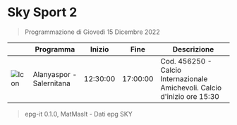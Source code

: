 # Sky Sport 2
> Programmazione di Giovedì 15 Dicembre 2022

||Programma|Inizio|Fine|Descrizione|
|---|---|---|---|---|
|![Icon](https://guidatv.sky.it/uuid/48dae320-c431-4d95-88f8-63516bcab843/cover?md5ChecksumParam=cd1dfd876f52b640d2279c223ad253b8)|Alanyaspor - Salernitana|12:30:00|17:00:00|Cod. 456250 - Calcio Internazionale Amichevoli. Calcio d&#039;inizio ore 15:30



 > epg-it 0.1.0, MatMasIt - Dati epg SKY